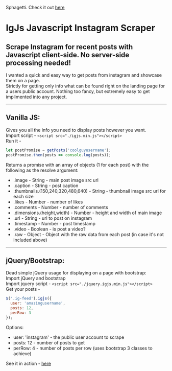 Sphagetti. Check it out [here](https://recyclingbin.github.io/iggarb/)


IgJs Javascript Instagram Scraper    
=====================    
Scrape Instagram for recent posts with Javascript client-side. No server-side processing needed!    
-------------------------------------------------------------------------------   
I wanted a quick and easy way to get posts from instagram and showcase them on a page.     
Strictly for getting only info what can be found right on the landing page for a users public account. Nothing too fancy, but extremely easy to get implimented into any project.        

 ----------    
Vanilla JS:
----------    
Gives you all the info you need to display posts however you want.    
Import script - `<script src="./igjs.min.js"></script>`    
Run it -    
```javascript    
let postPromise = getPosts('coolguyusername');       
postPromise.then(posts => console.log(posts));    
```     
         
Returns a promise with an array of objects (1 for each post) with the following as the resolve argument:     
* .image - String - main post image src url     
* .caption - String - post caption     
* .thumbnails.(150,240,320,480,640) - String - thumbnail image src url for each size     
* .likes - Number - number of likes     
* .comments - Number - number of comments     
* .dimensions.(height,width) - Number - height and width of main image     
* .url - String - url to post on instagram     
* .timestamp - Number - post timestamp     
* .video - Boolean - is post a video?     
* .raw - Object - Object with the raw data from each post (in case it's not included above)           
       

----------- 
jQuery/Bootstrap:
-----------    
Dead simple jQuery usage for displaying on a page with bootstrap:     
Import jQuery and bootstrap     
Import jquery script - `<script src="./jquery.igjs.min.js"></script>`     
Get your posts -     
```javascript     
$('.ig-feed').igjs({     
  user: 'amazingusername',     
  posts: 12,     
  perRow: 3     
});     
```     
Options:     
*  user: 'instagram' - the public user account to scrape     
*  posts: 12 - number of posts to get     
*  perRow: 4 - number of posts per row (uses bootstrap 3 classes to achieve)     
     
See it in action - <a href="https://nrandall.github.io/igjs/" rel="noopener" target="_blank">here</a>     

